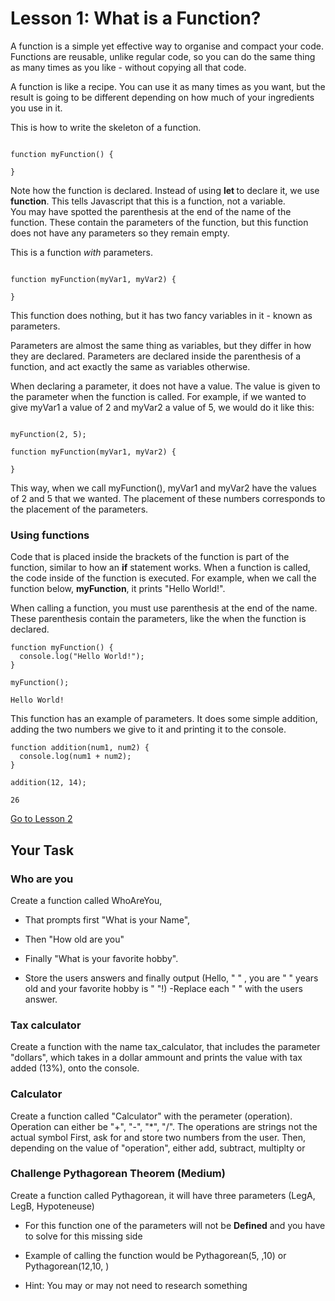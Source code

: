 # Lesson 1: What is a Function?

A function is a simple yet effective way to organise and compact your code. Functions are reusable, unlike regular code, so you can do the same thing as many times as you like - without copying all that code.

A function is like a recipe. You can use it as many times as you want, but the result is going to be different depending on how much of your ingredients you use in it.

This is how to write the skeleton of a function.

```JS

function myFunction() {

}

```

Note how the function is declared. Instead of using <b> let </b> to declare it, we use <b>function</b>. This tells Javascript that this is a function, not a variable. <br>
You may have spotted the parenthesis at the end of the name of the function. These contain the parameters of the function, but this function does not have any parameters so they remain empty.

This is a function <i>with</i> parameters.

```JS

function myFunction(myVar1, myVar2) {

}

```

This function does nothing, but it has two fancy variables in it - known as parameters.

Parameters are almost the same thing as variables, but they differ in how they are declared. Parameters are declared inside the parenthesis of a function, and act exactly the same as variables otherwise. 

When declaring a parameter, it does not have a value. The value is given to the parameter when the function is called. For example, if we wanted to give myVar1 a value of 2 and myVar2 a value of 5, we would do it like this:

```JS

myFunction(2, 5);

function myFunction(myVar1, myVar2) {

}

```

This way, when we call myFunction(), myVar1 and myVar2 have the values of 2 and 5 that we wanted. The placement of these numbers corresponds to the placement of the parameters.

### Using functions

Code that is placed inside the brackets of the function is part of the function, similar to how an <b>if</b> statement works. When a function is called, the code inside of the function is executed. For example, when we call the function below, <b>myFunction</b>, it prints "Hello World!".

When calling a function, you must use parenthesis at the end of the name. These parenthesis contain the parameters, like the when the function is declared.

```JS
function myFunction() {
  console.log("Hello World!");
}
```

```Output
myFunction();

Hello World!
```

This function has an example of parameters. It does some simple addition, adding the two numbers we give to it and printing it to the console.

```JS
function addition(num1, num2) {
  console.log(num1 + num2);
}
```

```Output
addition(12, 14);

26
```


[Go to Lesson 2](lesson_two.md)


## Your Task 

### Who are you
Create a function called WhoAreYou, 

- That prompts first "What is your Name", 

- Then "How old are you"

- Finally "What is your favorite hobby". 

- Store the users answers and finally output (Hello, " " , you are " " years old and your favorite hobby is " "!)
-Replace each " " with the users answer.

### Tax calculator
Create a function with the name tax_calculator, that includes the parameter "dollars", which takes in a dollar ammount and prints the value with tax added (13%), onto the console. 

### Calculator 
Create a function called "Calculator" with the perameter (operation).
Operation can either be "+", "-", "*", "/". The operations are strings not the actual symbol
First, ask for and store two numbers from the user. 
Then, depending on the value of "operation", either add, subtract, multiplty or 

### Challenge Pythagorean Theorem (Medium)
Create a function called Pythagorean, it will have three parameters (LegA, LegB, Hypoteneuse)

- For this function one of the parameters will not be **Defined** and you have to solve for this missing side

- Example of calling the function would be Pythagorean(5, ,10) or Pythagorean(12,10, )

- Hint: You may or may not need to research something
